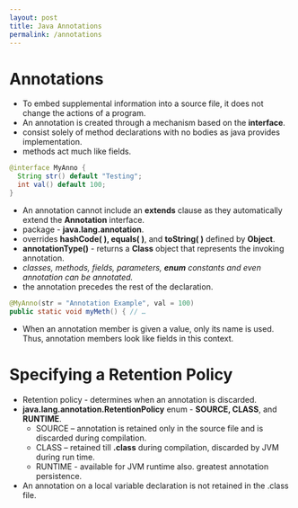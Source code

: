 ```yaml
---
layout: post
title: Java Annotations
permalink: /annotations
---
```


# Annotations

* To embed supplemental information into a source file, it does not change the actions of a program. 
* An annotation is created through a mechanism based on the **interface**.
* consist solely of method declarations with no bodies as java provides implementation.
* methods act much like fields.

```java
@interface MyAnno {
  String str() default "Testing";
  int val() default 100;
}
```
* An annotation cannot include an **extends** clause as they automatically extend the **Annotation** interface. 
* package - **java.lang.annotation**.
* overrides **hashCode( ), equals( )**, and **toString( )** defined by **Object**.
* **annotationType()** - returns a **Class** object that represents the invoking annotation.
* *classes, methods, fields, parameters, **enum** constants and even annotation can be annotated.*
* the annotation precedes the rest of the declaration.

```java
@MyAnno(str = "Annotation Example", val = 100)
public static void myMeth() { // …
```
* When an annotation member is given a value, only its name is used. Thus, annotation members look like fields in this context.

# Specifying a Retention Policy

* Retention policy - determines when an annotation is discarded. 
* **java.lang.annotation.RetentionPolicy** enum - **SOURCE, CLASS**, and **RUNTIME**.
    - SOURCE – annotation is retained only in the source file and is discarded during compilation.
    - CLASS – retained till **.class** during compilation, discarded by JVM during run time.
    - RUNTIME - available for JVM runtime also. greatest annotation persistence.
* An annotation on a local variable declaration is not retained in the .class file.

